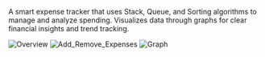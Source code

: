 A smart expense tracker that uses Stack, Queue, and Sorting algorithms to manage and analyze spending. Visualizes data through graphs for clear financial insights and trend tracking.

![Overview](Tracker.png)
![Add_Remove_Expenses](Add_remove.png)
![Graph](Graph.png)
